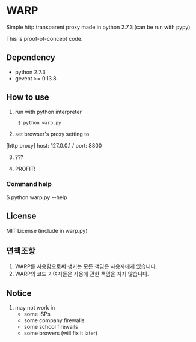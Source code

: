 WARP
====

Simple http transparent proxy made in python 2.7.3 (can be run with pypy)

This is proof-of-concept code.


## Dependency
* python 2.7.3
* gevent >= 0.13.8

## How to use
1. run with python interpreter

        $ python warp.py

2. set browser's proxy setting to 

 [http proxy] host: 127.0.0.1 / port: 8800

3. ???

4. PROFIT!

### Command help
$ python warp.py --help

## License
MIT License (include in warp.py)

## 면책조항
1. WARP를 사용함으로써 생기는 모든 책임은 사용자에게 있습니다.
2. WARP의 코드 기여자들은 사용에 관한 책임을 지지 않습니다.

## Notice
1. may not work in
   * some ISPs
   * some company firewalls
   * some school firewalls
   * some browers (will fix it later)
